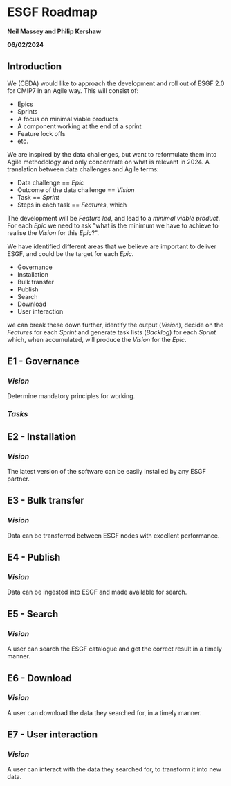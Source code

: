 
# ESGF Roadmap
**Neil Massey and Philip Kershaw**

**06/02/2024**

## Introduction

We (CEDA) would like to approach the development and roll out of ESGF 2.0 for CMIP7 in
an Agile way.  This will consist of:

* Epics
* Sprints
* A focus on minimal viable products
* A component working at the end of a sprint
* Feature lock offs
* etc.

We are inspired by the data challenges, but want to reformulate them into Agile 
methodology and only concentrate on what is relevant in 2024.  A translation between
data challenges and Agile terms:

* Data challenge == *Epic*
* Outcome of the data challenge == *Vision*
* Task == *Sprint*
* Steps in each task == *Features*, which 

The development will be *Feature led*, and lead to a *minimal viable product*.  For each
*Epic* we need to ask "what is the minimum we have to achieve to realise the *Vision* for
this *Epic*?".

We have identified different areas that we believe are important to deliver ESGF, and 
could be the target for each *Epic*.

* Governance
* Installation
* Bulk transfer
* Publish
* Search
* Download
* User interaction

we can break these down further, identify the output (*Vision*), decide on the *Features*
for each *Sprint* and generate task lists (*Backlog*) for each *Sprint* which, when
accumulated, will produce the *Vision* for the *Epic*.

## E1 - Governance

### *Vision*
Determine mandatory principles for working.

### *Tasks*


## E2 - Installation

### *Vision*
The latest version of the software can be easily installed by any ESGF partner.

## E3 - Bulk transfer

### *Vision*
Data can be transferred between ESGF nodes with excellent performance.

## E4 - Publish

### *Vision*
Data can be ingested into ESGF and made available for search.

## E5 - Search
 
### *Vision* 
A user can search the ESGF catalogue and get the correct result in a timely manner.

## E6 - Download

### *Vision*
A user can download the data they searched for, in a timely manner.

## E7 - User interaction

### *Vision*
A user can interact with the data they searched for, to transform it into new data.
